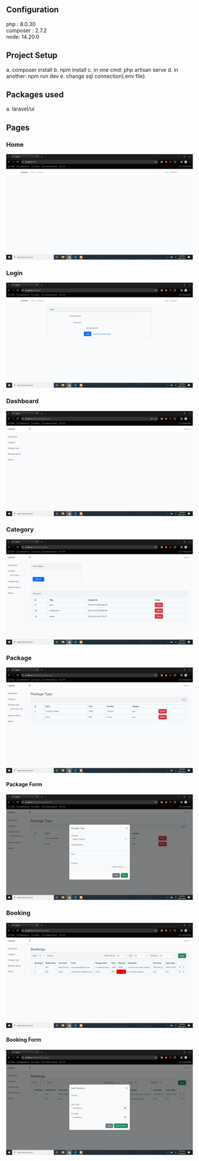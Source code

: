 ## Configuration
php : 8.0.30 <br/>
composer : 2.7.2 <br/>
node: 14.20.0

## Project Setup
a. composer install
b. npm install
c. in one cmd: php artisan serve
d. in another: npm run dev
e. change sql connection(.env file)

## Packages used
a. laravel/ui

## Pages

### Home
![Image Name](images/home.png)

### Login
![Image Name](images/login.png)

### Dashboard
![Image Name](images/dashboard.png)

### Category
![Image Name](images/category.png)

### Package
![Image Name](images/package.png)

#### Package Form
![Image Name](images/package-form.png)

### Booking
![Image Name](images/booking.png)

#### Booking Form
![Image Name](images/booking-form.png)
